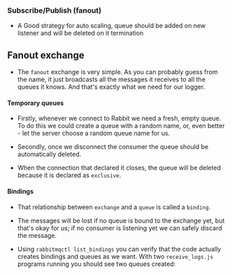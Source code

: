 ### Subscribe/Publish (fanout)

- A Good strategy for auto scaling, queue should be added on new listener and will be deleted on it termination

## Fanout exchange

* The `fanout` exchange is very simple. As you can probably guess from the name, it just broadcasts all the messages it 
receives to all the queues it knows. And that's exactly what we need for our logger.

#### Temporary queues

* Firstly, whenever we connect to Rabbit we need a fresh, empty queue. To do this we could create a queue with a random name, 
or, even better - let the server choose a random queue name for us.

* Secondly, once we disconnect the consumer the queue should be automatically deleted.

* When the connection that declared it closes, the queue will be deleted because it is declared as `exclusive`.

#### Bindings

* That relationship between `exchange` and a `queue` is called a `binding`.

* The messages will be lost if no queue is bound to the exchange yet, but that's okay for us; if no consumer is 
listening yet we can safely discard the message.

* Using `rabbitmqctl list_bindings` you can verify that the code actually creates bindings and queues as we want. 
With two `receive_logs.js` programs running you should see two queues created:

